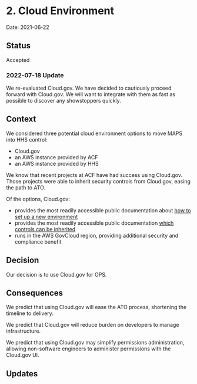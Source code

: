 # 2. Cloud Environment 

Date: 2021-06-22

## Status

Accepted

### 2022-07-18 Update

We re-evaluated Cloud.gov.  We have decided to cautiously proceed forward with Cloud.gov.  We will want to integrate
with them as fast as possible to discover any showstoppers quickly.

## Context

We considered three potential cloud environment options to move MAPS into HHS control: 

- Cloud.gov
- an AWS instance provided by ACF
- an AWS instance provided by HHS

We know that recent projects at ACF have had success using Cloud.gov. Those projects were able to inherit security controls from Cloud.gov, easing the path to ATO. 

Of the options, Cloud.gov:

- provides the most readily accessible public documentation about [how to set up a new environment](https://Cloud.gov/docs/getting-started/accounts/)
- provides the most readily accessible public documentation [which controls can be inherited](https://Cloud.gov/docs/overview/fedramp-tracker/)
- runs in the AWS GovCloud region, providing additional security and compliance benefit

## Decision

Our decision is to use Cloud.gov for OPS.

## Consequences

We predict that using Cloud.gov will ease the ATO process, shortening the timeline to delivery.

We predict that Cloud.gov will reduce burden on developers to manage infrastructure.

We predict that using Cloud.gov may simplify permissions administration, allowing non-software engineers to administer permissions with the Cloud.gov UI. 

## Updates


